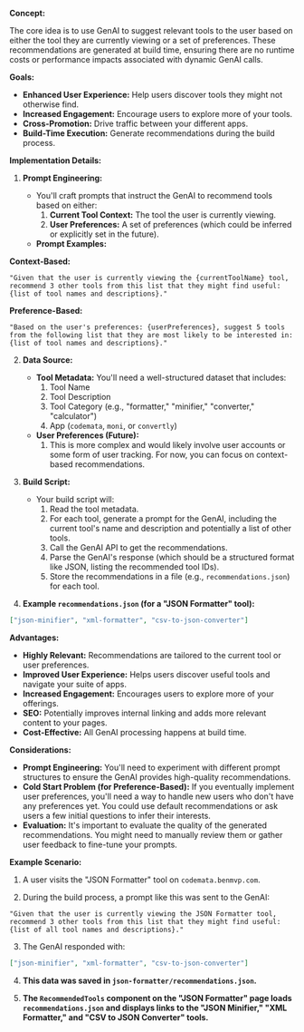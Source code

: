 **Concept:**

The core idea is to use GenAI to suggest relevant tools to the user based on either the tool they are currently viewing or a set of preferences. These recommendations are generated at build time, ensuring there are no runtime costs or performance impacts associated with dynamic GenAI calls.

**Goals:**

- **Enhanced User Experience:** Help users discover tools they might not otherwise find.
- **Increased Engagement:** Encourage users to explore more of your tools.
- **Cross-Promotion:** Drive traffic between your different apps.
- **Build-Time Execution:** Generate recommendations during the build process.

**Implementation Details:**

1. **Prompt Engineering:**

   - You'll craft prompts that instruct the GenAI to recommend tools based on either:
     1. **Current Tool Context:** The tool the user is currently viewing.
     2. **User Preferences:** A set of preferences (which could be inferred or explicitly set in the future).
   - **Prompt Examples:**

**Context-Based:**

```
"Given that the user is currently viewing the {currentToolName} tool, recommend 3 other tools from this list that they might find useful: {list of tool names and descriptions}."
```

**Preference-Based:**

```
"Based on the user's preferences: {userPreferences}, suggest 5 tools from the following list that they are most likely to be interested in: {list of tool names and descriptions}."
```

2. **Data Source:**

   - **Tool Metadata:** You'll need a well-structured dataset that includes:
     1. Tool Name
     2. Tool Description
     3. Tool Category (e.g., "formatter," "minifier," "converter," "calculator")
     4. App (`codemata`, `moni`, or `convertly`)
   - **User Preferences (Future):**
     1. This is more complex and would likely involve user accounts or some form of user tracking. For now, you can focus on context-based recommendations.

3. **Build Script:**

   - Your build script will:
     1. Read the tool metadata.
     2. For each tool, generate a prompt for the GenAI, including the current tool's name and description and potentially a list of other tools.
     3. Call the GenAI API to get the recommendations.
     4. Parse the GenAI's response (which should be a structured format like JSON, listing the recommended tool IDs).
     5. Store the recommendations in a file (e.g., `recommendations.json`) for each tool.

4. **Example `recommendations.json` (for a "JSON Formatter" tool):**

```json
["json-minifier", "xml-formatter", "csv-to-json-converter"]
```

**Advantages:**

- **Highly Relevant:** Recommendations are tailored to the current tool or user preferences.
- **Improved User Experience:** Helps users discover useful tools and navigate your suite of apps.
- **Increased Engagement:** Encourages users to explore more of your offerings.
- **SEO:** Potentially improves internal linking and adds more relevant content to your pages.
- **Cost-Effective:** All GenAI processing happens at build time.

**Considerations:**

- **Prompt Engineering:** You'll need to experiment with different prompt structures to ensure the GenAI provides high-quality recommendations.
- **Cold Start Problem (for Preference-Based):** If you eventually implement user preferences, you'll need a way to handle new users who don't have any preferences yet. You could use default recommendations or ask users a few initial questions to infer their interests.
- **Evaluation:** It's important to evaluate the quality of the generated recommendations. You might need to manually review them or gather user feedback to fine-tune your prompts.

**Example Scenario:**

1. A user visits the "JSON Formatter" tool on `codemata.benmvp.com`.

2. During the build process, a prompt like this was sent to the GenAI:

```
"Given that the user is currently viewing the JSON Formatter tool, recommend 3 other tools from this list that they might find useful: {list of all tool names and descriptions}."
```

3. The GenAI responded with:

```json
["json-minifier", "xml-formatter", "csv-to-json-converter"]
```

4. **This data was saved in `json-formatter/recommendations.json`.**

5. **The `RecommendedTools` component on the "JSON Formatter" page loads `recommendations.json` and displays links to the "JSON Minifier," "XML Formatter," and "CSV to JSON Converter" tools.**

